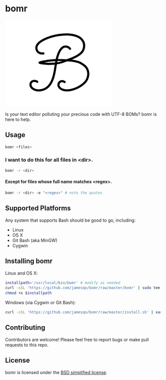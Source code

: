 # bomr

![Logo](icons/icon_350_280.png)

Is your text editor polluting your precious code with UTF-8 BOMs? bomr is here to help.

## Usage

```bash
bomr <files>
```

### I want to do this for all files in &lt;dir&gt;.

```bash
bomr -r <dir>
```

#### Except for files whose full name matches &lt;regex&gt;.

```bash
bomr -r <dir> -e "<regex>" # note the quotes
```

## Supported Platforms

Any system that supports Bash should be good to go, including:

- Linux
- OS X
- Git Bash (aka MinGW)
- Cygwin

## Installing bomr

Linux and OS X:

```bash
installpath='/usr/local/bin/bomr' # modify as needed
curl -sSL 'https://github.com/jamesqo/bomr/raw/master/bomr' | sudo tee $installpath
chmod +x $installpath
```

Windows (via Cygwin or Git Bash):

```bash
curl -sSL 'https://github.com/jamesqo/bomr/raw/master/install.sh' | xargs -0 -i bash --noprofile -c '{}' && PATH+=:~/AppData/Local/bomr
```

## Contributing

Contributors are welcome! Please feel free to report bugs or make pull requests to this repo.

## License

bomr is licensed under the [BSD simplified license](license.bsd).
